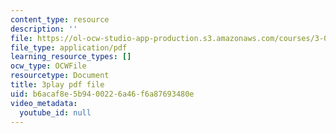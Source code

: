 ```yaml
---
content_type: resource
description: ''
file: https://ol-ocw-studio-app-production.s3.amazonaws.com/courses/3-091-introduction-to-solid-state-chemistry-fall-2018/b6acaf8e5b9400226a46f6a87693480e_cMIRECEsKHM.pdf
file_type: application/pdf
learning_resource_types: []
ocw_type: OCWFile
resourcetype: Document
title: 3play pdf file
uid: b6acaf8e-5b94-0022-6a46-f6a87693480e
video_metadata:
  youtube_id: null
---
```

